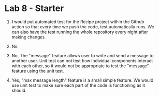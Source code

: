 # Lab 8 - Starter

1. I would put automated test for the Recipe project within the Github action so that every time we push the code, test automatically runs. We can also have the test running the whole repository every night after making changes.

2. No

3. No, The "message" feature allows user to write and send a message to another user. Unit test can not test how individual components interact with each other, so it would not be appropriate to test the "message" feature using the unit test.

4. Yes, "max message length" feature is a small simple feature. We would use unit test to make sure each part of the code is functioning as it should.
